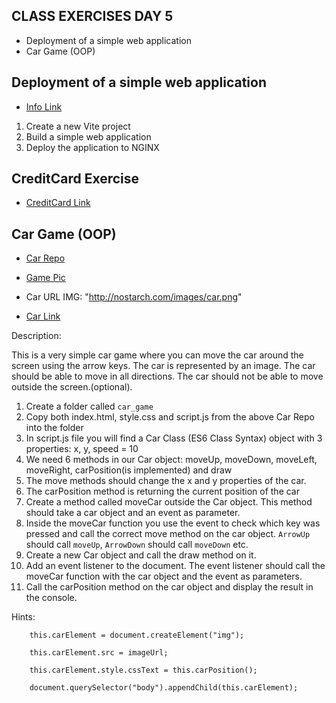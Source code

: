 ## CLASS EXERCISES DAY 5

- Deployment of a simple web application
- Car Game (OOP)

## Deployment of a simple web application

- [Info Link](https://github.com/dat3startcode/javaScriptExercises3sem/blob/main/day5/DEPLOYMENT.md)

1. Create a new Vite project
2. Build a simple web application
3. Deploy the application to NGINX

## CreditCard Exercise

- [CreditCard Link](https://github.com/dat3startcode/javaScriptInClass3sem/tree/main/day5/creditcardIterationExercise)

## Car Game (OOP)
- [Car Repo](https://github.com/dat3startcode/javaScriptInClass3sem/tree/main/day5/car_game)
- [Game Pic](https://i.imgur.com/9kwqEkO.png)
- Car URL IMG: "http://nostarch.com/images/car.png"



- [Car Link](https://github.com/dat3startcode/javaScriptInClass3sem/tree/main/day5/car_game)

Description:

This is a very simple car game where you can move the car around the screen using the arrow keys. 
The car is represented by an image. The car should be able to move in all directions. 
The car should not be able to move outside the screen.(optional). 

1. Create a folder called `car_game`
2. Copy both index.html, style.css and script.js from the above Car Repo into the folder
2. In script.js file you will find a Car Class (ES6 Class Syntax) object with 3 properties: x, y, speed = 10
2. We need 6 methods in our Car object: moveUp, moveDown, moveLeft, moveRight, carPosition(is implemented) and draw
3. The move methods should change the x and y properties of the car. 
4. The carPosition method is returning the current position of the car
5. Create a method called moveCar outside the Car object. This method should take a car object and an event as parameter. 
6. Inside the moveCar function you use the event to check which key was pressed and call the correct move method on the car object. `ArrowUp` should call `moveUp`, `ArrowDown` should call `moveDown` etc.
7. Create a new Car object and call the draw method on it.
8. Add an event listener to the document. The event listener should call the moveCar function with the car object and the event as parameters.
9. Call the carPosition method on the car object and display the result in the console.

Hints:

```JS
    this.carElement = document.createElement("img");

    this.carElement.src = imageUrl;

    this.carElement.style.cssText = this.carPosition();
    
    document.querySelector("body").appendChild(this.carElement);
```


